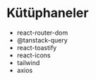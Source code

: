 # Kütüphaneler

- react-router-dom
- @tanstack-query
- react-toastify
- react-icons
- tailwind
- axios

